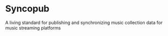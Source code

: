 # Syncopub
A living standard for publishing and synchronizing music collection data for music streaming platforms
